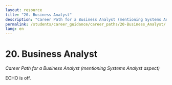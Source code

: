 ```yaml
---
layout: resource
title: "20. Business Analyst"
description: "Career Path for a Business Analyst (mentioning Systems Analyst aspect)"
permalink: /students/career_guidance/career_paths/20-Business_Analyst/
lang: en
---
```


# 20. Business Analyst

*Career Path for a Business Analyst (mentioning Systems Analyst aspect)*

ECHO is off.
